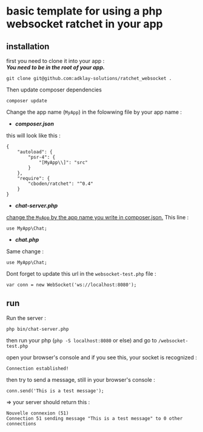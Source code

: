 # basic template for using a php websocket ratchet in your app

## installation
first you need to clone it into your app :  
***You need to be in the root of your app.***
```
git clone git@github.com:adklay-solutions/ratchet_websocket .
```

Then update composer dependencies
```
composer update
```

Change the app name (```MyApp```) in the folowwing file by your app name :

- ***composer.json***

this will look like this : 

```
{
    "autoload": {
        "psr-4": {
            "[MyApp\\]": "src"
        }
    },
    "require": {
        "cboden/ratchet": "^0.4"
    }
}
```

- ***chat-server.php***

<u>change the ```MyApp``` by the app name you write in composer.json.</u> This line : 

```
use MyApp\Chat;
```

- ***chat.php***

Same change : 

```
use MyApp\Chat;
```

Dont forget to update this url in the ```websocket-test.php``` file :

```
var conn = new WebSocket('ws://localhost:8080');
```

## run 

Run the server : 

```
php bin/chat-server.php
```

then run your php (```php -S localhost:8080``` or else) and go to ```/websocket-test.php``` 

open your browser's console and if you see this, your socket is recognized :
```
Connection established!
```

then try to send a message, still in your browser's console :
```
conn.send('This is a test message');
```
=>
your server should return this :
```
Nouvelle connexion (51)
Connection 51 sending message "This is a test message" to 0 other connections
```
